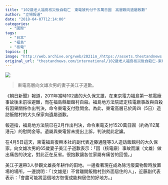 ```yaml
---
title: "102歲老人福島核災後自殺亡　東電被判付千五萬日圓　高層親向遺屬致歉"
author: "立場報道"
date: "2018-04-07T12:14:00"
categories:
  - "國際"
tags:
  - "日本"
  - "福島"
  - "核電"
topics: []
image: "http://web.archive.org/web/2021im_/https://assets.thestandnews.com/media/photos/JAP-NUKE-APO_Fa2DP.jpg"
original_url: "thestandnews.com/international/102歲老人福島核災後自殺亡-東電被判付千五萬日圓-高層親向遺屬致歉"
---
```

![](http://web.archive.org/web/2021im_/https://assets.thestandnews.com/media/photos/JAP-NUKE-APO_Fa2DP.jpg)
> 東電高層向文雄次男的妻子美江子道歉。

《朝日新聞》報道，2011年當時102歲的大久保文雄，在東京電力福島第一核電廠事故後未前往避難，而在福島縣飯館村自殺。福島地方法院認定核電廠事故與自殺有因果關係作出判決，命令東電支付慰問金。為此，東電高層已於周四（5日）造訪飯館村的大久保家向遺屬道歉。

報道指，福島地方法院已在2月作出判決，命令東電支付1520萬日圓（約為112萬港元）的慰問金等。遺屬與東電皆未提出上訴，判決就此定讞。

在4月5日這天，東電福島復興本社的副代表近藤通隆等3人造訪飯館村的大久保家。向文雄次男的65歲妻子美江子道歉表示：「因（核電廠）事故而讓（文雄）做出痛苦的決定，對此正在反省。很抱歉讓各位家屬有痛苦的回憶。」

美江子還帶3人參觀文雄長年耕作的田地。一邊看著現在成為除污廢棄物暫時放置場的場所，一邊說明：「（文雄是）不曾離開飯館村到外面居住的人」，近藤副代表表示：「會盡可能將這個地方恢復成能夠居住的好地方。」